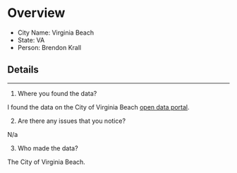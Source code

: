 # Overview
* City Name: Virginia Beach
* State: VA
* Person: Brendon Krall

## Details
---
1. Where you found the data?

I found the data on the City of Virginia Beach [open data portal](https://data.virginiabeach.gov/datasets/82cfc26093674dc4b0aba824d423651a_18/explore?location=36.741347%2C-76.047850%2C11.56/). 

2. Are there any issues that you notice?

N/a 

3. Who made the data?

The City of Virginia Beach.
